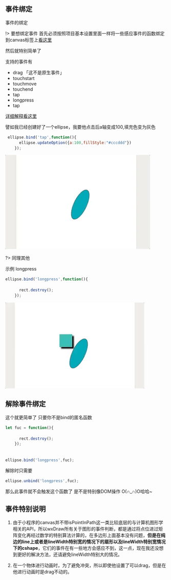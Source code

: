 ## 事件绑定

事件的绑定

!> 要想绑定事件 首先必须按照项目基本设置里面一样将一些感应事件的函数绑定到canvas标签上[看这里](config?id=%e6%b7%bb%e5%8a%a0%e5%bf%85%e8%a6%81%e7%9a%84js)

然后就特别简单了

支持的事件有
- drag 「这不是原生事件」
- touchstart
- touchmove
- touchend
- tap
- longpress
- tap

[详细解释看这里](https://mp.weixin.qq.com/debug/wxadoc/dev/framework/view/wxml/event.html)


譬如我已经创建好了一个ellipse，我要他点击后a轴变成100,填充色变为灰色

```js
 ellipse.bind('tap',function(){
      ellipse.updateOption({a:100,fillStyle:"#cccddd"})
    });
```

![](../image/tap.gif)

?> 同理其他

示例
longpress

```js
ellipse.bind('longpress',function(){

      rect.destroy();
    });
```
![](../image/longpress.gif)



## 解除事件绑定


这个就更简单了
只要你不是bind的匿名函数

```js
let fuc = function(){

      rect.destroy();
    });


ellipse.bind('longpress',fuc);

```

解除时只需要

```js
ellipse.unbind('longpress',fuc);
```
那么此事件就不会触发这个函数了 是不是特别像DOM操作 O(∩_∩)O哈哈~


## 事件特别说明

1. 由于小程序的canvas并不带isPointInPath这一类比较底层的与计算机图形学相关的API，所以wxDraw所有关于图形的事件判断，都是通过将点位进过矩阵变化再经过数学的特别算法计算的，在多边形上面基本没有问题，**但是在纯边的line上或者是lineWidth特别宽的情况下的扇形以及lineWidth特别宽情况下的cshape**，它们的事件在有一些地方会感应不到，这一点，现在我还没想到更好的解决方法，还请避免lineWidth特别大的情况。

2. 在一个物体进行动画时，为了避免冲突，所以即使他设置了可以drag，但是在他进行动画时是drag不动的。
